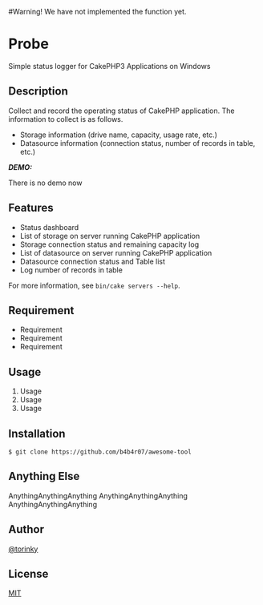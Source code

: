 #Warning! We have not implemented the function yet.

# Probe

Simple status logger for CakePHP3 Applications on Windows

## Description

Collect and record the operating status of CakePHP application.
The information to collect is as follows.
- Storage information (drive name, capacity, usage rate, etc.)
- Datasource information (connection status, number of records in table, etc.)

***DEMO:***

There is no demo now

## Features

- Status dashboard
- List of storage on server running CakePHP application
- Storage connection status and remaining capacity log
- List of datasource on server running CakePHP application
- Datasource connection status and Table list
- Log number of records in table

For more information, see `bin/cake servers --help`.

## Requirement

- Requirement
- Requirement
- Requirement

## Usage

1. Usage
2. Usage
3. Usage

## Installation

    $ git clone https://github.com/b4b4r07/awesome-tool

## Anything Else

AnythingAnythingAnything
AnythingAnythingAnything
AnythingAnythingAnything

## Author

[@torinky](https://twitter.com/torinky)

## License

[MIT](http://b4b4r07.mit-license.org)
